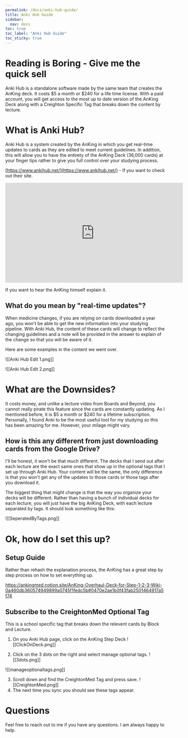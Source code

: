 ```yaml
---
permalink: /docs/anki-hub-guide/
title: Anki Hub Guide
sidebar:
  nav: docs
toc: true
toc_label: "Anki Hub Guide"
toc_sticky: true
---
```

# Reading is Boring - Give me the quick sell
Anki Hub is a standalone software made by the same team that creates the AnKing deck. It costs $5 a month or $240 for a life time license. With a paid account, you will get access to the most up to date version of the AnKing Deck along with a Creighton Specific Tag that breaks down the content by lecture. 

# What is Anki Hub?
Anki Hub is a system created by the AnKing in which you get real-time updates to cards as they are edited to meet current guidelines. In addition, this will allow you to have the entirety of the AnKing Deck (36,000 cards) at your finger tips rather to give you full control over your studying process. 

[https://www.ankihub.net/](https://www.ankihub.net/) - If you want to check out their site.

<iframe width="560" height="315" src="https://www.youtube.com/embed/dih2D1dwqkw?si=lyRD5e5l8rR4NZL3" title="YouTube video player" frameborder="0" allow="accelerometer; autoplay; clipboard-write; encrypted-media; gyroscope; picture-in-picture; web-share" allowfullscreen></iframe>

If you want to hear the AnKing himself explain it. 

## What do you mean by "real-time updates"?
When medicine changes, if you are relying on cards downloaded a year ago, you won't be able to get the new information into your studying pipeline. With Anki Hub, the content of these cards will change to reflect the changing guidelines and a note will be provided in the answer to explain of the change so that you will be aware of it. 

Here are some examples in the content we went over. 

![[Anki Hub Edit 1.png]]

![[Anki Hub Edit 2.png]]

# What are the Downsides?
It costs money, and unlike a lecture video from Boards and Beyond, you cannot really pirate this feature since the cards are constantly updating. As I mentioned before, it is $5 a month or $240 for a lifetime subscription. Personally, I found Anki to be the most useful tool for my studying so this has been amazing for me. However, your milage might vary. 

## How is this any different from just downloading cards from the Google Drive?
I'll be honest, it won't be that much different. The decks that I send out after each lecture are the exact same ones that show up in the optional tags that I set up through Anki Hub. Your content will be the same, the only difference is that you won't get any of the updates to those cards or those tags after you download it. 

The biggest thing that might change is that the way you organize your decks will be different. Rather than having a bunch of individual decks for each lecture, you will just have the big AnKing Deck, with each lecture separated by tags. It should look something like this:

![[SeperatedByTags.png]]

# Ok, how do I set this up?

## Setup Guide
Rather than rehash the explanation process, the AnKing has a great step by step process on how to set everything up. 

https://ankingmed.notion.site/AnKing-Overhaul-Deck-for-Step-1-2-3-Wiki-0a460db360574949899a0745f1fedc5b#0470e2ae1b0f43fab2501464917a5f74

## Subscribe to the CreightonMed Optional Tag
This is a school specific tag that breaks down the relevent cards by Block and Lecture.

1. On you Anki Hub page, click on the AnKing Step Deck
![[ClickOnDeck.png]]

2. Click on the 3 dots on the right and select manage optional tags. 
![[3dots.png]]

![[manageoptionaltags.png]]

3. Scroll down and find the CreightonMed Tag and press save. 
![[CreightonMed.png]]
4. The next time you sync you should see these tags appear. 

# Questions
Feel free to reach out to me if you have any questions. I am always happy to help. 
